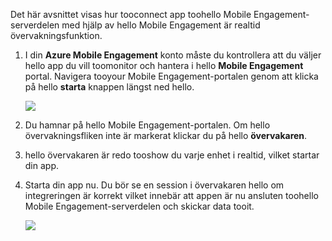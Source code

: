 Det här avsnittet visas hur tooconnect app toohello Mobile Engagement-serverdelen med hjälp av hello Mobile Engagement är realtid övervakningsfunktion. 

1. I din **Azure Mobile Engagement** konto måste du kontrollera att du väljer hello app du vill toomonitor och hantera i hello **Mobile Engagement** portal. Navigera tooyour Mobile Engagement-portalen genom att klicka på hello **starta** knappen längst ned hello. 
   
     ![](./media/mobile-engagement-connect-app-with-monitor/engage-button.png)
2. Du hamnar på hello Mobile Engagement-portalen. Om hello övervakningsfliken inte är markerat klickar du på hello **övervakaren**.
3. hello övervakaren är redo tooshow du varje enhet i realtid, vilket startar din app.
4. Starta din app nu. Du bör se en session i övervakaren hello om integreringen är korrekt vilket innebär att appen är nu ansluten toohello Mobile Engagement-serverdelen och skickar data tooit.  
   
     ![](./media/mobile-engagement-connect-app-with-monitor/monitor.png)

